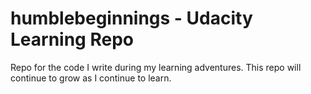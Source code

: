 # humblebeginnings - Udacity Learning Repo
Repo for the code I write during my learning adventures.  This repo will continue to grow as I continue to learn.
